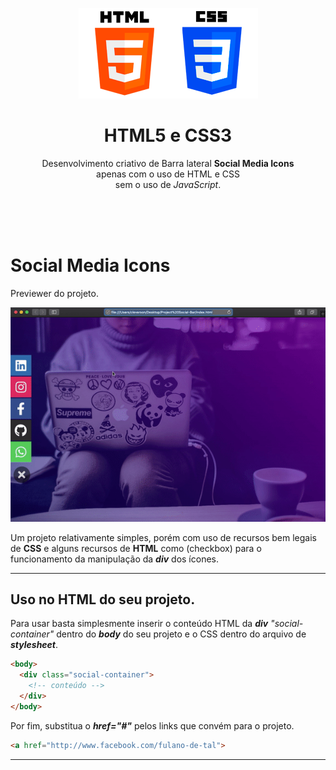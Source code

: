 <div align="center">
  <p align="center">
    <img src="img/html.png" ></img>
  </p>
  <h1>HTML5 e CSS3</h1>
  <p>
    Desenvolvimento criativo de Barra lateral <strong>Social Media Icons</strong>
    <br/>
    apenas com o uso de HTML e CSS
    <br/>
      sem o uso de <i>JavaScript</i>.
    <br/>
  </p>
</div>
<br/>
<br/>
<br/>

# **Social Media Icons**
  Previewer do projeto.
  
  ![Previewer do projeto](img/demo.gif)

  Um projeto relativamente simples, porém com uso de recursos bem legais de **CSS** e alguns recursos de **HTML** como (checkbox) para o funcionamento da manipulação da **_div_** dos ícones.

---

## Uso no HTML do seu projeto.
  Para usar basta simplesmente inserir o conteúdo HTML da _**div**_  _"social-container"_ dentro do _**body**_ do seu projeto e o CSS dentro do arquivo de _**stylesheet**_.
  ```HTML
  <body>
    <div class="social-container">
      <!-- conteúdo -->
    </div>
  </body>
  ```
  Por fim, substitua o _**href="#"**_ pelos links que convém para o projeto.
  
  ```HTML
  <a href="http://www.facebook.com/fulano-de-tal">
  ```
  ---